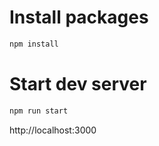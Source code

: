 # Install packages
```bash
npm install
```

# Start dev server
```bash
npm run start
```

http://localhost:3000